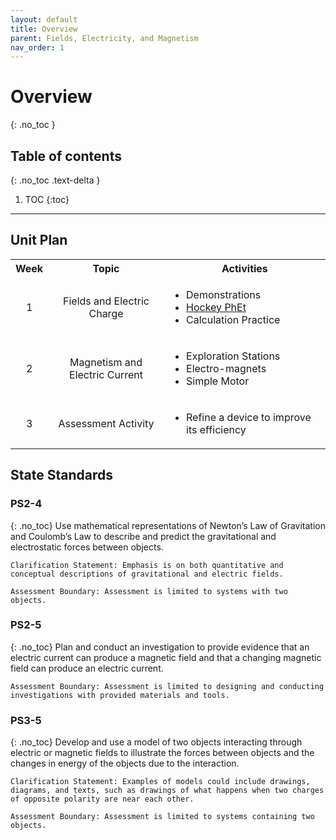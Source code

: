 ```yaml
---
layout: default
title: Overview
parent: Fields, Electricity, and Magnetism
nav_order: 1
---
```


# Overview
{: .no_toc }

<!-- table of contents for the page -->
## Table of contents
{: .no_toc .text-delta }

1. TOC
{:toc}

---

## Unit Plan
<table>
  <tbody>
    <tr>
      <th align="center"> Week</th>
      <th align="center">Topic</th>
      <th>Activities</th>
    </tr>
    <tr>
      <td align="center"> 1 </td>
      <td align="center">Fields and Electric Charge</td>
      <td><ul><li>Demonstrations</li><li><a href="https://phet.colorado.edu/en/simulation/legacy/electric-hockey">Hockey PhEt</a></li><li>Calculation Practice</li></ul></td>
    </tr>
    <tr>
      <td align="center"> 2 </td>
      <td align="center">Magnetism and Electric Current</td>
      <td><ul><li>Exploration Stations</li><li>Electro-magnets</li><li>Simple Motor</li></ul></td>
    </tr>
    <tr>
      <td align="center"> 3</td>
      <td align="center">Assessment Activity</td>
      <td><ul><li>Refine a device to improve its efficiency</li></ul></td>
    </tr>
  </tbody>
</table>

## State Standards
### PS2-4
{: .no_toc}
Use mathematical representations of Newton’s Law of Gravitation and Coulomb’s Law to describe and predict the gravitational and electrostatic forces between objects.

    Clarification Statement: Emphasis is on both quantitative and conceptual descriptions of gravitational and electric fields.

    Assessment Boundary: Assessment is limited to systems with two objects.

### PS2-5
{: .no_toc}
Plan and conduct an investigation to provide evidence that an electric current can produce a magnetic field and that a changing magnetic field can produce an electric current.

    Assessment Boundary: Assessment is limited to designing and conducting investigations with provided materials and tools.


### PS3-5
{: .no_toc}
Develop and use a model of two objects interacting through electric or magnetic fields to illustrate the forces between objects and the changes in energy of the objects due to the interaction.

    Clarification Statement: Examples of models could include drawings, diagrams, and texts, such as drawings of what happens when two charges of opposite polarity are near each other.

    Assessment Boundary: Assessment is limited to systems containing two objects.
